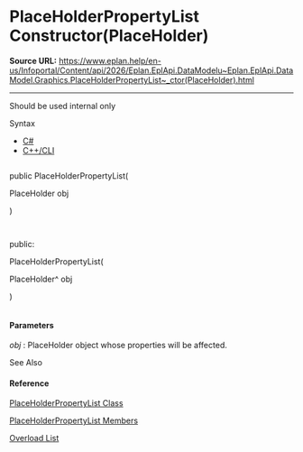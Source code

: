 # PlaceHolderPropertyList Constructor(PlaceHolder)

**Source URL:** https://www.eplan.help/en-us/Infoportal/Content/api/2026/Eplan.EplApi.DataModelu~Eplan.EplApi.DataModel.Graphics.PlaceHolderPropertyList~_ctor(PlaceHolder).html

---

Should be used internal only

Syntax

- [C#](#i-syntax-CS)
- [C++/CLI](#i-syntax-CPP2005)

```
```
public PlaceHolderPropertyList( 
   PlaceHolder obj
)
```
```

```
```
public:
PlaceHolderPropertyList( 
   PlaceHolder^ obj
)
```
```

#### Parameters

*obj*
:   PlaceHolder object whose properties will be affected.



See Also

#### Reference

[PlaceHolderPropertyList Class](Eplan.EplApi.DataModelu~Eplan.EplApi.DataModel.Graphics.PlaceHolderPropertyList.html)
  
[PlaceHolderPropertyList Members](Eplan.EplApi.DataModelu~Eplan.EplApi.DataModel.Graphics.PlaceHolderPropertyList_members.html)
  
[Overload List](Eplan.EplApi.DataModelu~Eplan.EplApi.DataModel.Graphics.PlaceHolderPropertyList~_ctor.html)